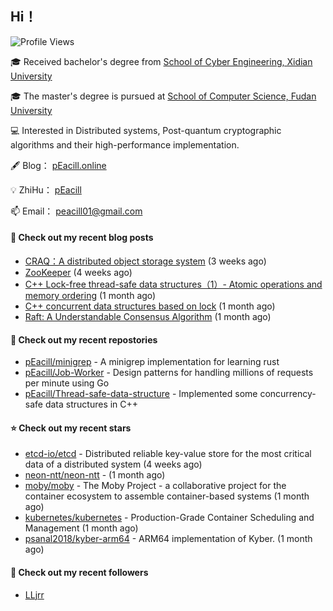 ## Hi！   
![Profile Views](https://komarev.com/ghpvc/?username=pEacill&color=blue)

🎓 Received bachelor's degree from [School of Cyber Engineering, Xidian University](https://ce.xidian.edu.cn/)

🎓 The master's degree is pursued at [School of Computer Science, Fudan University](https://cs.fudan.edu.cn/)

💻 Interested in Distributed systems, Post-quantum cryptographic algorithms and their high-performance implementation.

🖋 Blog： [pEacill.online](https://peacill.online/)

💡 ZhiHu： [pEacill](https://www.zhihu.com/people/mimanchi-61-67)

📫 Email： [peacill01@gmail.com](mailto:peacill01@gmail.com)

#### 📜 Check out my recent blog posts

- [CRAQ：A distributed object storage system](https://peacill.online/post/7899.html) (3 weeks ago)
- [ZooKeeper](https://peacill.online/post/7340.html) (4 weeks ago)
- [C&#43;&#43; Lock-free thread-safe data structures（1）- Atomic operations and memory ordering](https://peacill.online/post/303.html) (1 month ago)
- [C&#43;&#43; concurrent data structures based on lock](https://peacill.online/post/20527.html) (1 month ago)
- [Raft: A Understandable Consensus Algorithm](https://peacill.online/post/9989.html) (1 month ago)

#### 🌱 Check out my recent repostories

- [pEacill/minigrep](https://github.com/pEacill/minigrep) - A minigrep implementation for learning rust
- [pEacill/Job-Worker](https://github.com/pEacill/Job-Worker) - Design patterns for handling millions of requests per minute using Go
- [pEacill/Thread-safe-data-structure](https://github.com/pEacill/Thread-safe-data-structure) - Implemented some concurrency-safe data structures in C&#43;&#43;

#### ⭐ Check out my recent stars

- [etcd-io/etcd](https://github.com/etcd-io/etcd) - Distributed reliable key-value store for the most critical data of a distributed system (4 weeks ago)
- [neon-ntt/neon-ntt](https://github.com/neon-ntt/neon-ntt) -  (1 month ago)
- [moby/moby](https://github.com/moby/moby) - The Moby Project - a collaborative project for the container ecosystem to assemble container-based systems (1 month ago)
- [kubernetes/kubernetes](https://github.com/kubernetes/kubernetes) - Production-Grade Container Scheduling and Management (1 month ago)
- [psanal2018/kyber-arm64](https://github.com/psanal2018/kyber-arm64) - ARM64 implementation of Kyber. (1 month ago)

#### 👯 Check out my recent followers

- [LLjrr](https://github.com/LLjrr)



